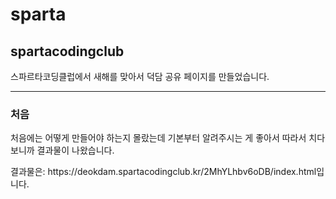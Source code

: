 # sparta
<h2>spartacodingclub</h2>
<p>스파르타코딩클럽에서 새해를 맞아서 덕담 공유 페이지를 만들었습니다.</p>
<hr>
<h3>처음</h3>
<p>처음에는 어떻게 만들어야 하는지 몰랐는데 기본부터 알려주시는 게 좋아서
따라서 치다보니까 결과물이 나왔습니다.</p>
결과물은: https://deokdam.spartacodingclub.kr/2MhYLhbv6oDB/index.html입니다.
